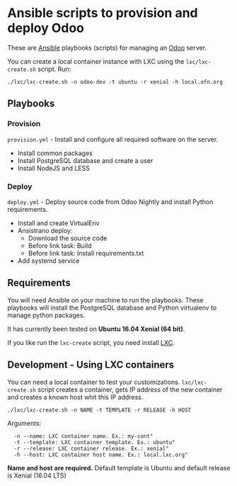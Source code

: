 # Ansible scripts to provision and deploy Odoo

These are [Ansible](http://docs.ansible.com/ansible/) playbooks (scripts) for managing an [Odoo](https://github.com/odoo/odoo) server.

You can create a local container instance with LXC using the `lxc/lxc-create.sh` script.
Run:

`./lxc/lxc-create.sh -n odoo-dev -t ubuntu -r xenial -h local.ofn.org`

## Playbooks

### Provision
`provision.yml` - Install and configure all required software on the server.

- Install common packages
- Install PostgreSQL database and create a user
- Install NodeJS and LESS

### Deploy
`deploy.yml` - Deploy source code from Odoo Nightly and install Python requirements.

- Install and create VirtualEnv
- Ansistrano deploy:
  - Download the source code
  - Before link task: Build
  - Before link task: Install requirements.txt
- Add systemd service

## Requirements

You will need Ansible on your machine to run the playbooks.
These playbooks will install the PostgreSQL database and Python virtualenv to manage python packages. 

It has currently been tested on **Ubuntu 16.04 Xenial (64 bit)**.

If you like run the `lxc-create` script, you need install [LXC](https://linuxcontainers.org/).

## Development - Using LXC containers

You can need a local container to test your customizations.
`lxc/lxc-create.sh` script creates a container, gets IP address of the new container and creates a known host whit this IP address.

`./lxc/lxc-create.sh -n NAME -t TEMPLATE -r RELEASE -h HOST`

Arguments:

```
  -n --name: LXC container name. Ex.: my-cont"
  -t --template: LXC container template. Ex.: ubuntu"
  -r --release: LXC container release. Ex.: xenial"
  -h --host: LXC container host name. Ex.: local.lxc.org"
```

**Name and host are required.** Default template is Ubuntu and default release is Xenial (16.04 LTS)
